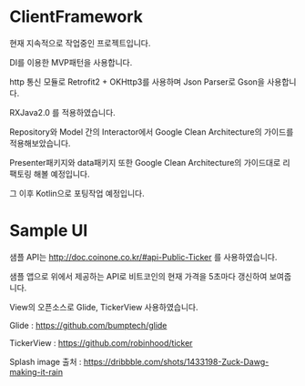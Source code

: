 # ClientFramework

현재 지속적으로 작업중인 프로젝트입니다.


DI를 이용한 MVP패턴을 사용합니다.

http 통신 모듈로 Retrofit2 + OKHttp3를 사용하며 Json Parser로 Gson을 사용합니다.

RXJava2.0 를 적용하였습니다.

Repository와 Model 간의 Interactor에서 Google Clean Architecture의 가이드를 적용해보았습니다.

Presenter패키지와 data패키지 또한 Google Clean Architecture의 가이드대로 리팩토링 해볼 예정입니다.

그 이후 Kotlin으로 포팅작업 예정입니다.




# Sample UI

샘플 API는 http://doc.coinone.co.kr/#api-Public-Ticker 를 사용하였습니다.

샘플 앱으로 위에서 제공하는 API로 비트코인의 현재 가격을 5초마다 갱신하여 보여줍니다.

View의 오픈소스로 Glide, TickerView 사용하였습니다.

Glide : https://github.com/bumptech/glide

TickerView : https://github.com/robinhood/ticker

Splash image 출처 : https://dribbble.com/shots/1433198-Zuck-Dawg-making-it-rain
